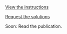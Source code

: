 [View the instructions](https://cd-public.github.io/ccscrm/)

[Request the solutions](mailto:ckdeutschbein@willamette.edu)

Soon: Read the publication.
